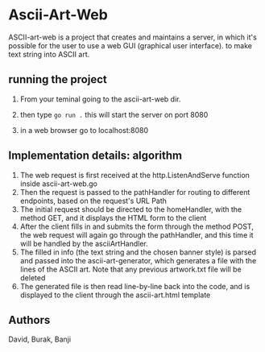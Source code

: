 # Ascii-Art-Web

ASCII-art-web is a project that creates and maintains a server, in which it's possible for the user to use a web GUI (graphical user interface). to make text string into ASCII art.

## running the project

1. From your teminal going to the ascii-art-web dir.

2. then type `go run .` this will start the server on port 8080

3. in a web browser go to localhost:8080

## Implementation details: algorithm

1. The web request is first received at the http.ListenAndServe function inside ascii-art-web.go
2. Then the request is passed to the pathHandler for routing to different endpoints, based on the request's URL Path
3. The initial request should be directed to the homeHandler, with the method GET, and it displays the HTML form to the client
4. After the client fills in and submits the form through the method POST, the web request will again go through the pathHandler, and this time it will be handled by the asciiArtHandler.
6. The filled in info (the text string and the chosen banner style) is parsed and passed into the ascii-art-generator, which generates a file with the lines of the ASCII art. Note that any previous artwork.txt file will be deleted
7. The generated file is then read line-by-line back into the code, and is displayed to the client through the ascii-art.html template


## Authors 

David, Burak, Banji

